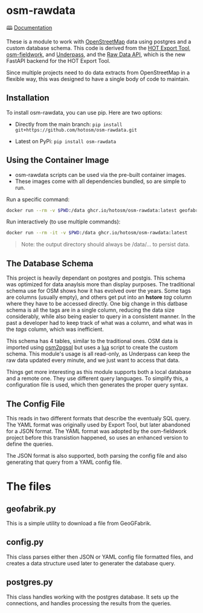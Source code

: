 # osm-rawdata

🕮 [Documentation](https://hotosm.github.io/osm-rawdata/)

These is a module to work with
[OpenStreetMap](https://www.openstreetmap.org) data using postgres and
a custom database schema. This code is derived from the [HOT Export
Tool](https://export.hotosm.org/en/v3/),
[osm-fieldwork](https://pypi.org/project/osm-fieldwork/), and
[Underpass](https://github.com/hotosm/underpass), and the [Raw Data
API](https://github.com/hotosm/raw-data-api), which is the new FastAPI
backend for the HOT Export Tool.

Since multiple projects need to do data extracts from OpenStreetMap in
a flexible way, this was designed to have a single body of code to
maintain.

## Installation

To install osm-rawdata, you can use pip. Here are two options:

- Directly from the main branch:
  `pip install git+https://github.com/hotosm/osm-rawdata.git`

- Latest on PyPi:
  `pip install osm-rawdata`

## Using the Container Image

- osm-rawdata scripts can be used via the pre-built container images.
- These images come with all dependencies bundled, so are simple to run.

Run a specific command:

```bash
docker run --rm -v $PWD:/data ghcr.io/hotosm/osm-rawdata:latest geofabrik <flags>
```

Run interactively (to use multiple commands):

```bash
docker run --rm -it -v $PWD:/data ghcr.io/hotosm/osm-rawdata:latest
```

> Note: the output directory should always be /data/... to persist data.

## The Database Schema

This project is heavily dependant on postgres and postgis. This schema
was optimized for data anaylsis more than display purposes. The
traditional schema use for OSM shows how it has evolved over the
years. Some tags are columns (usually empty), and others get put into
an **hstore** _tag_ column where they have to be accessed
directly. One big change in this datbase schema is all the tags are in
a single column, reducing the data size considerably, while also being
easier to query in a consistent manner. In the past a developer had to
keep track of what was a column, and what was in the _tags_ column,
which was inefficient.

This schema has 4 tables, similar to the traditional ones. OSM data is
imported using [osm2pgsql](https://osm2pgsql.org/) but uses a
[lua](http://www.lua.org/) script to create the custom
schema. This module's usage is all read-only, as Underpass can keep
the raw data updated every minute, and we just want to access that
data.

Things get more interesting as this module supports both a local
database and a remote one. They use different query languages. To
simplify this, a configuration file is used, which then generates the
proper query syntax.

## The Config File

This reads in two different formats that describe the eventualy SQL
query. The YAML format was originally used by Export Tool, but later
abandoned for a JSON format. The YAML format was adopted by the
osm-fieldwork project before this transistion happened, so uses an
enhanced version to define the queries.

The JSON format is also supported, both parsing the config file and
also generating that query from a YAML config file.

# The files

## geofabrik.py

This is a simple utility to download a file from GeoGFabrik.

## config.py

This class parses either then JSON or YAML config file formatted
files, and creates a data structure used later to generater the
database query.

## postgres.py

This class handles working with the postgres database. It sets up the
connections, and handles processing the results from the queries.
